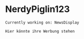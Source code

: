 # NerdyPiglin123

```
Currently working on: NewsDisplay
``` 
```
Hier könnte ihre Werbung stehen
```

